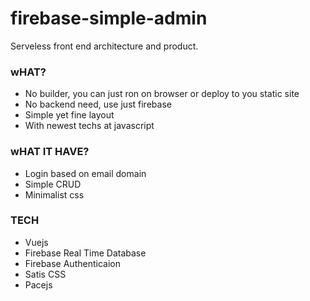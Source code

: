 # firebase-simple-admin
Serveless front end architecture and product.


### wHAT?
- No builder, you can just ron on browser or deploy to you static site
- No backend need, use just firebase
- Simple yet fine layout
- With newest techs at javascript


### wHAT IT HAVE?
- Login based on email domain
- Simple CRUD
- Minimalist css


### TECH
- Vuejs
- Firebase Real Time Database
- Firebase Authenticaion
- Satis CSS
- Pacejs
